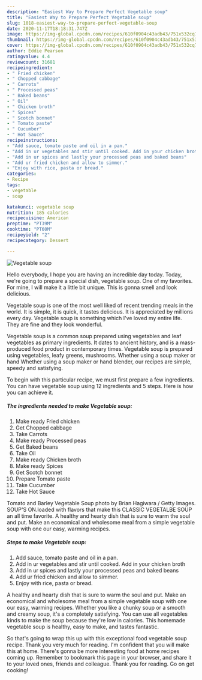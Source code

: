 ```yaml
---
description: "Easiest Way to Prepare Perfect Vegetable soup"
title: "Easiest Way to Prepare Perfect Vegetable soup"
slug: 1018-easiest-way-to-prepare-perfect-vegetable-soup
date: 2020-11-17T18:18:31.747Z
image: https://img-global.cpcdn.com/recipes/610f0904c43adb43/751x532cq70/vegetable-soup-recipe-main-photo.jpg
thumbnail: https://img-global.cpcdn.com/recipes/610f0904c43adb43/751x532cq70/vegetable-soup-recipe-main-photo.jpg
cover: https://img-global.cpcdn.com/recipes/610f0904c43adb43/751x532cq70/vegetable-soup-recipe-main-photo.jpg
author: Eddie Pearson
ratingvalue: 4.4
reviewcount: 31681
recipeingredient:
- " Fried chicken"
- " Chopped cabbage"
- " Carrots"
- " Processed peas"
- " Baked beans"
- " Oil"
- " Chicken broth"
- " Spices"
- " Scotch bonnet"
- " Tomato paste"
- " Cucumber"
- " Hot Sauce"
recipeinstructions:
- "Add sauce, tomato paste and oil in a pan."
- "Add in ur vegetables and stir until cooked. Add in your chicken broth"
- "Add in ur spices and lastly your processed peas and baked beans"
- "Add ur fried chicken and allow to simmer."
- "Enjoy with rice, pasta or bread."
categories:
- Recipe
tags:
- vegetable
- soup

katakunci: vegetable soup 
nutrition: 185 calories
recipecuisine: American
preptime: "PT39M"
cooktime: "PT60M"
recipeyield: "2"
recipecategory: Dessert

---
```



![Vegetable soup](https://img-global.cpcdn.com/recipes/610f0904c43adb43/751x532cq70/vegetable-soup-recipe-main-photo.jpg)

Hello everybody, I hope you are having an incredible day today. Today, we're going to prepare a special dish, vegetable soup. One of my favorites. For mine, I will make it a little bit unique. This is gonna smell and look delicious.

Vegetable soup is one of the most well liked of recent trending meals in the world. It is simple, it is quick, it tastes delicious. It is appreciated by millions every day. Vegetable soup is something which I've loved my entire life. They are fine and they look wonderful.

Vegetable soup is a common soup prepared using vegetables and leaf vegetables as primary ingredients. It dates to ancient history, and is a mass-produced food product in contemporary times. Vegetable soup is prepared using vegetables, leafy greens, mushrooms. Whether using a soup maker or hand Whether using a soup maker or hand blender, our recipes are simple, speedy and satisfying.


To begin with this particular recipe, we must first prepare a few ingredients. You can have vegetable soup using 12 ingredients and 5 steps. Here is how you can achieve it.

<!--inarticleads1-->

##### The ingredients needed to make Vegetable soup:

1. Make ready  Fried chicken
1. Get  Chopped cabbage
1. Take  Carrots
1. Make ready  Processed peas
1. Get  Baked beans
1. Take  Oil
1. Make ready  Chicken broth
1. Make ready  Spices
1. Get  Scotch bonnet
1. Prepare  Tomato paste
1. Take  Cucumber
1. Take  Hot Sauce


Tomato and Barley Vegetable Soup photo by Brian Hagiwara / Getty Images. SOUP&#39;S ON.loaded with flavors that make this CLASSIC VEGETALBE SOUP an all time favorite. A healthy and hearty dish that is sure to warm the soul and put. Make an economical and wholesome meal from a simple vegetable soup with one our easy, warming recipes. 

<!--inarticleads2-->

##### Steps to make Vegetable soup:

1. Add sauce, tomato paste and oil in a pan.
1. Add in ur vegetables and stir until cooked. Add in your chicken broth
1. Add in ur spices and lastly your processed peas and baked beans
1. Add ur fried chicken and allow to simmer.
1. Enjoy with rice, pasta or bread.


A healthy and hearty dish that is sure to warm the soul and put. Make an economical and wholesome meal from a simple vegetable soup with one our easy, warming recipes. Whether you like a chunky soup or a smooth and creamy soup, it&#39;s a completely satisfying. You can use all vegetables kinds to make the soup because they&#39;re low in calories. This homemade vegetable soup is healthy, easy to make, and tastes fantastic. 

So that's going to wrap this up with this exceptional food vegetable soup recipe. Thank you very much for reading. I'm confident that you will make this at home. There's gonna be more interesting food at home recipes coming up. Remember to bookmark this page in your browser, and share it to your loved ones, friends and colleague. Thank you for reading. Go on get cooking!
